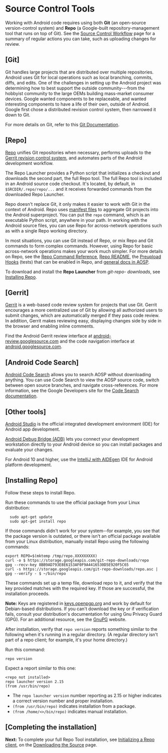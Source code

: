 

Source Control Tools
====================


Working with Android code requires using both **Git** (an open-source
version-control system) and **Repo** (a Google-built
repository-management tool that runs on top of Git). See the [Source
Control Workflow](https://source.android.com/setup/create/coding-tasks)
page for a summary of regular actions you can take, such as uploading
changes for review.

[Git]
-----------------------------------------------------

Git handles large projects that are distributed over multiple
repositories. Android uses Git for local operations such as local
branching, commits, diffs, and edits. One of the challenges in setting
up the Android project was determining how to best support the outside
community---from the hobbyist community to the large OEMs building
mass-market consumer devices. Google wanted components to be
replaceable, and wanted interesting components to have a life of their
own, outside of Android. Google first chose a distributed revision
control system, then narrowed it down to Git.

For more details on Git, refer to this [Git
Documentation](https://git-scm.com/documentation).

[Repo]
------------------------------------------------------

[Repo](https://gerrit.googlesource.com/git-repo/+/refs/heads/master/README.md)
unifies Git repositories when necessary, performs uploads to the [Gerrit
revision control
system](https://android-review.googlesource.com/), and
automates parts of the Android development workflow.

The Repo Launcher provides a Python script that initializes a checkout
and downloads the second part, the full Repo tool. The full Repo tool is
included in an Android source code checkout. It's located, by default,
in `$SRCDIR/.repo/repo/...` and it receives
forwarded commands from the downloaded Repo Launcher.

Repo doesn't replace Git, it only makes it easier to work with Git in
the context of Android. Repo uses [manifest
files](https://gerrit.googlesource.com/git-repo/+/master/docs/manifest-format.md)
to aggregate Git projects into the Android superproject. You can put the
`repo` command, which is an executable Python
script, anywhere in your path. In working with the Android source files,
you can use Repo for across-network operations such as with a single
Repo working directory.

In most situations, you can use Git instead of Repo, or mix Repo and Git
commands to form complex commands. However, using Repo for basic
across-network operations makes your work much simpler. For more details
on Repo, see the [Repo Command
Reference](https://source.android.com/setup/develop/repo), [Repo
README](https://gerrit.googlesource.com/git-repo/+/refs/heads/master/README.md),
the [Preupload
Hooks](https://android.googlesource.com/platform/tools/repohooks/+/refs/heads/master/README.md)
(tests) that can be enabled in Repo, and [general docs in
AOSP](https://gerrit.googlesource.com/git-repo/+/master/docs/).

To download and install the **Repo Launcher** from *git-repo-
downloads*, see [Installing
Repo](https://source.android.com/setup/develop#installing-repo).

[Gerrit]
--------------------------------------------------------

[Gerrit](https://gerrit-review.googlesource.com/Documentation/)
is a web-based code review system for projects that use Git. Gerrit
encourages a more centralized use of Git by allowing all authorized
users to submit changes, which are automatically merged if they pass
code review. In addition, Gerrit makes reviewing easy, displaying
changes side by side in the browser and enabling inline comments.

Find the Android Gerrit review interface at
[android-review.googlesource.com](https://android-review.googlesource.com/)
and the code navigation interface at
[android.googlesource.com](https://android.googlesource.com/).

[Android Code Search]
---------------------------------------------------------------------

[Android Code Search](https://cs.android.com/) allows you to
search AOSP without downloading anything. You can use Code Search to
view the AOSP source code, switch between open source branches, and
navigate cross-references. For more information, see the Google
Developers site for the [Code Search
documentation](https://developers.google.com/code-search).

[Other tools]
-------------------------------------------------------------

[Android Studio](https://developer.android.com/studio/intro)
is the official integrated development environment (IDE) for Android app
development.

[Android Debug Bridge (ADB)](https://source.android.com/setup/build/adb)
lets you connect your development workstation directly to your Android
device so you can install packages and evaluate your changes.

For Android 10 and higher, use the [IntelliJ with
AIDEgen](https://android.googlesource.com/platform/tools/asuite/+/refs/heads/master/aidegen/README.md)
IDE for Android platform development.

[Installing Repo]
-----------------------------------------------------------------

Follow these steps to install Repo.

Run these commands to use the official package from your Linux
distribution:



``` 
  sudo apt-get update
  sudo apt-get install repo
```

If those commands didn't work for your system--for example, you see that
the package version is outdated, or there isn't an official package
available from your Linux distribution, manually install Repo using the
following commands:



``` 
export REPO=$(mktemp /tmp/repo.XXXXXXXXX)
curl -o $ https://storage.googleapis.com/git-repo-downloads/repo
gpg --recv-key 8BB9AD793E8E6153AF0F9A4416530D5E920F5C65
curl -s https://storage.googleapis.com/git-repo-downloads/repo.asc | gpg --verify - $ ~/bin/repo
```

These commands set up a temp file, download repo to it, and verify that
the key provided matches with the required key. If those are successful,
the installation proceeds.

**Note:** Keys are registered in
[keys.openpgp.org](https://keys.openpgp.org/) and work by
default for Debian-based distributions. If you can\'t download the key
or if verification fails, consult your distribution\'s documentation for
using Gnu Privacy Guard (GPG). For an additional resource, see the
[GnuPG](https://gnupg.org/) website.

After installation, verify that `repo version`
reports something similar to the following when it's running in a
regular directory. (A regular directory isn't part of a repo client; for
example, it's your home directory.)

Run this command:



``` 
repo version
```

Expect a report similar to this one:



``` 
<repo not installed>
repo launcher version 2.15
(from /usr/bin/repo)
```

-   The `repo launcher version` number
    reporting as 2.15 or higher indicates a correct version number and
    proper installation.
-   `(from /usr/bin/repo)` indicates
    installation from a package.
-   `(from /home/<>/bin/repo)` indicates
    manual installation.

[Completing the installation]
-----------------------------------------------------------------------------

**Next:** To complete your full Repo Tool installation, see
[Initializing a Repo
client](https://source.android.com/setup/build/downloading#initializing-a-repo-client),
on the [Downloading the
Source](https://source.android.com/setup/build/downloading) page.
